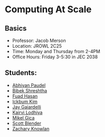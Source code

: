 # Computing At Scale

## Basics
- Professor: Jacob Merson
- Location: JROWL 2C25
- Time: Monday and Thursday from 2-4PM
- Office Hours: Friday 3-5:30 in JEC 2038



## Students:
- [Abhiyan Paudel](./abhiyan-paudel.md)
- [Bibek Shreshtha](./bibek_shrestha.md)
- [Fuad Hasan](./fuad-hasan.md)
- [Ickbum Kim](./ickbum_kim.md)
- [Jay Gaiardelli](./jay-gaiardelli.md)
- [Kairvi Lodhiya](./Kairvi_Lodhiya.md)
- [Mikel Gica](./mikiel-gica.md)
- [Scott Blender](./scott-blender.md)
- [Zachary Knowlan](./zachary-knowlan.md)


